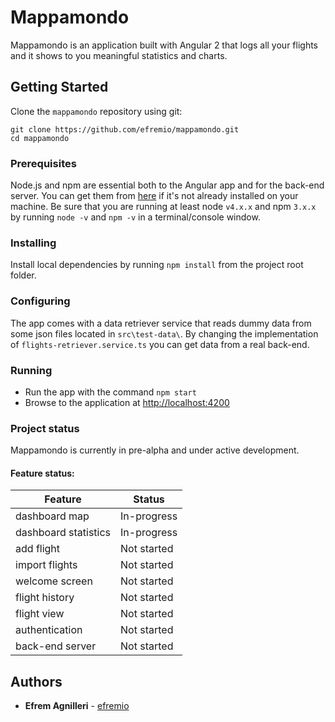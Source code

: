 # Mappamondo

Mappamondo is an application built with Angular 2 that logs all your flights and it shows to you meaningful statistics and charts.

## Getting Started
Clone the `mappamondo` repository using git:
```
git clone https://github.com/efremio/mappamondo.git
cd mappamondo
```

### Prerequisites
Node.js and npm are essential both to the Angular app and for the back-end server.
You can get them from <a href="https://docs.npmjs.com/getting-started/installing-node" target="_blank" title="Installing Node.js and updating npm">here</a> if it's not already installed on your machine.
Be sure that you are running at least node `v4.x.x` and npm `3.x.x` by running `node -v` and `npm -v` in a terminal/console window.

### Installing
Install local dependencies by running `npm install` from the project root folder.

### Configuring
The app comes with a data retriever service that reads dummy data from some json files located in `src\test-data\`. By changing the implementation of `flights-retriever.service.ts` you can get data from a real back-end.

### Running
* Run the app with the command `npm start`
* Browse to the application at <a href="http://localhost:4200" target="_blank">http://localhost:4200</a>

### Project status
Mappamondo is currently in pre-alpha and under active development.

#### Feature status:

| Feature              | Status                              |
|----------------------|-------------------------------------|
| dashboard map        |                         In-progress |
| dashboard statistics |                         In-progress |
| add flight           |                         Not started |
| import flights       |                         Not started |
| welcome screen       |                         Not started |
| flight history       |                         Not started |
| flight view          |                         Not started |
| authentication       |                         Not started |
| back-end server      |                         Not started |



## Authors
* **Efrem Agnilleri** - [efremio](https://github.com/efremio)


